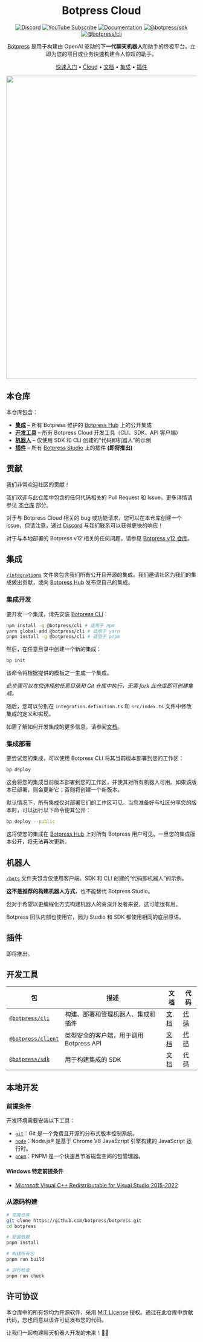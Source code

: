 <div align="center">

# Botpress Cloud

[![Discord](https://img.shields.io/badge/Join_Community-white?color=7289da&label=Discord&labelColor=6a7ec1&logo=discord&logoColor=FFF)](https://discord.gg/botpress)
[![YouTube Subscribe](https://img.shields.io/badge/YouTube-red?logo=youtube&logoColor=white)](https://www.youtube.com/c/botpress)
[![Documentation](https://img.shields.io/badge/Documentation-blue?logo=typescript&logoColor=white)](https://docs.botpress.cloud)
[![@botpress/sdk](https://img.shields.io/badge/@botpress%2fsdk-black?logo=npm)](https://www.npmjs.com/package/@botpress/sdk)
[![@botpress/cli](https://img.shields.io/badge/@botpress%2fcli-black?logo=npm)](https://www.npmjs.com/package/@botpress/cli)

[Botpress](https://botpress.com) 是用于构建由 OpenAI 驱动的**下一代聊天机器人**和助手的终极平台。立即为您的项目或业务快速构建令人惊叹的助手。

[快速入门](#getting-started) •
[Cloud](https://app.botpress.cloud) •
[文档](https://botpress.com/docs) •
[集成](#integrations) •
[插件](#plugins)

<img src="https://user-images.githubusercontent.com/10071388/248040379-8aee1b03-c483-4040-8ee0-741554310e88.png" width="800">

</div>

## 本仓库

本仓库包含：

- [**集成**](#integrations) – 所有 Botpress 维护的 [Botpress Hub](https://app.botpress.cloud/hub) 上的公开集成
- [**开发工具**](#devtools) – 所有 Botpress Cloud 开发工具（CLI、SDK、API 客户端）
- [**机器人**](#bots) – 仅使用 SDK 和 CLI 创建的“代码即机器人”的示例
- [**插件**](#plugins) – 所有 [Botpress Studio](https://studio.botpress.cloud) 上的插件 **(即将推出)**

## 贡献

我们非常欢迎社区的贡献！

我们欢迎与此仓库中包含的任何代码相关的 Pull Request 和 Issue。更多详情请参见 [本仓库](#this-repository) 部分。

对于与 Botpress Cloud 相关的 bug 或功能请求，您可以在本仓库创建一个 issue，但请注意，通过 [Discord](https://discord.gg/botpress) 与我们联系可以获得更快的响应！

对于与本地部署的 Botpress v12 相关的任何问题，请参见 [Botpress v12 仓库](https://github.com/botpress/v12)。

## 集成

[`/integrations`](./integrations) 文件夹包含我们所有公开且开源的集成。我们邀请社区为我们的集成做出贡献，或向 [Botpress Hub](https://app.botpress.cloud/hub) 发布您自己的集成。

### 集成开发

要开发一个集成，请先安装 [Botpress CLI](https://www.npmjs.com/package/@botpress/cli)：

```sh
npm install -g @botpress/cli # 适用于 npm
yarn global add @botpress/cli # 适用于 yarn
pnpm install -g @botpress/cli # 适用于 pnpm
```

然后，在任意目录中创建一个新的集成：

```sh
bp init
```

该命令将根据提供的模板之一生成一个集成。

_此步骤可以在您选择的任意目录和 Git 仓库中执行，无需 fork 此仓库即可创建集成。_

随后，您可以分别在 `integration.definition.ts` 和 `src/index.ts` 文件中修改集成的定义和实现。

如需了解如何开发集成的更多信息，请参阅[文档](https://botpress.com/docs/getting-started-1)。

### 集成部署

要尝试您的集成，可以使用 Botpress CLI 将其当前版本部署到您的工作区：

```sh
bp deploy
```

这会将您的集成当前版本部署到您的工作区，并使其对所有机器人可用。如果该版本已部署，则会更新它；否则将创建一个新版本。

默认情况下，所有集成仅对部署它们的工作区可见。当您准备好与社区分享您的版本时，可以运行以下命令使其公开：

```sh
bp deploy --public
```

这将使您的集成在 [Botpress Hub](https://app.botpress.cloud/hub) 上对所有 Botpress 用户可见。一旦您的集成版本公开，将无法再次更新。

## 机器人

[`/bots`](./bots) 文件夹包含仅使用客户端、SDK 和 CLI 创建的“代码即机器人”的示例。

**这不是推荐的构建机器人方式**，也不能替代 Botpress Studio。

但对于希望以更编程化方式构建机器人的资深开发者来说，这可能很有用。

Botpress 团队内部也使用它，因为 Studio 和 SDK 都使用相同的底层原语。

## 插件

即将推出。

## 开发工具

| **包**                                                          | **描述**                                         | **文档**                                           | **代码**               |
| -------------------------------------------------------------------- | ------------------------------------------------------- | -------------------------------------------------- | ---------------------- |
| [`@botpress/cli`](https://www.npmjs.com/package/@botpress/cli)       | 构建、部署和管理机器人、集成和插件 | [文档](https://botpress.com/docs/integration/cli/) | [代码](./packages/cli) |
| [`@botpress/client`](https://www.npmjs.com/package/@botpress/client) | 类型安全的客户端，用于调用 Botpress API          | [文档]()                                           | [代码]()               |
| [`@botpress/sdk`](https://www.npmjs.com/package/@botpress/sdk)       | 用于构建集成的 SDK                       | [文档]()                                           | [代码]()               |

## 本地开发

### 前提条件

开发环境需要安装以下工具：

- [`git`](https://git-scm.com/)：Git 是一个免费且开源的分布式版本控制系统。
- [`node`](https://nodejs.org/en/)：Node.js® 是基于 Chrome V8 JavaScript 引擎构建的 JavaScript 运行时。
- [`pnpm`](https://pnpm.io/)：PNPM 是一个快速且节省磁盘空间的包管理器。

#### Windows 特定前提条件

- [Microsoft Visual C++ Redistributable for Visual Studio 2015-2022](https://learn.microsoft.com/en-us/cpp/windows/latest-supported-vc-redist#visual-studio-2015-2017-2019-and-2022)

### 从源码构建

```sh
# 克隆仓库
git clone https://github.com/botpress/botpress.git
cd botpress

# 安装依赖
pnpm install

# 构建所有包
pnpm run build

# 运行检查
pnpm run check
```

## 许可协议

本仓库中的所有包均为开源软件，采用 [MIT License](LICENSE) 授权。通过在此仓库中贡献代码，您也同意以该许可证发布您的代码。

让我们一起构建聊天机器人开发的未来！🤖🚀
